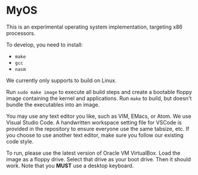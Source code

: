 # MyOS

This is an experimental operating system implementation, targeting x86 processors.

To develop, you need to install:

- `make`
- `gcc`
- `nasm`

We currently only supports to build on Linux.

Run `sudo make image` to execute all build steps and create a bootable
floppy image containing the kernel and applications.
Run `make` to build, but doesn't bundle the executables into an image.

You may use any text editor you like, such as VIM, EMacs, or Atom.
We use Visual Studio Code. A handwritten workspace setting file for VSCode
is provided in the repository to ensure everyone use the same tabsize, etc.
If you choose to use another text editor, make sure you follow our existing
code style.

To run, please use the latest version of Oracle VM VirtualBox. Load the image
as a floppy drive. Select that drive as your boot drive. Then it should work.
Note that you **MUST** use a desktop keyboard.